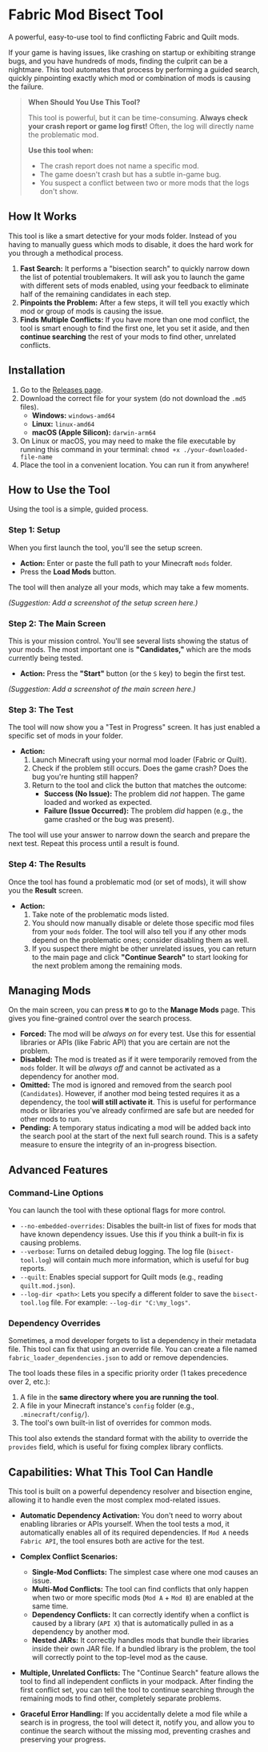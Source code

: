 # Fabric Mod Bisect Tool

A powerful, easy-to-use tool to find conflicting Fabric and Quilt mods.

If your game is having issues, like crashing on startup or exhibiting strange bugs, and you have hundreds of mods, finding the culprit can be a nightmare. This tool automates that process by performing a guided search, quickly pinpointing exactly which mod or combination of mods is causing the failure.

> **When Should You Use This Tool?**
>
> This tool is powerful, but it can be time-consuming. **Always check your crash report or game log first!** Often, the log will directly name the problematic mod.
>
> **Use this tool when:**
> *   The crash report does not name a specific mod.
> *   The game doesn't crash but has a subtle in-game bug.
> *   You suspect a conflict between two or more mods that the logs don't show.

## How It Works

This tool is like a smart detective for your mods folder. Instead of you having to manually guess which mods to disable, it does the hard work for you through a methodical process.

1.  **Fast Search:** It performs a "bisection search" to quickly narrow down the list of potential troublemakers. It will ask you to launch the game with different sets of mods enabled, using your feedback to eliminate half of the remaining candidates in each step.
2.  **Pinpoints the Problem:** After a few steps, it will tell you exactly which mod or group of mods is causing the issue.
3.  **Finds Multiple Conflicts:** If you have more than one mod conflict, the tool is smart enough to find the first one, let you set it aside, and then **continue searching** the rest of your mods to find other, unrelated conflicts.

## Installation

1.  Go to the [Releases page](https://github.com/Qendolin/fabric-mod-bisect-tool/releases).
2.  Download the correct file for your system (do not download the `.md5` files).
    *   **Windows:** `windows-amd64`
    *   **Linux:** `linux-amd64`
    *   **macOS (Apple Silicon):** `darwin-arm64`
3.  On Linux or macOS, you may need to make the file executable by running this command in your terminal:
    `chmod +x ./your-downloaded-file-name`
4.  Place the tool in a convenient location. You can run it from anywhere!

## How to Use the Tool

Using the tool is a simple, guided process.

### Step 1: Setup

When you first launch the tool, you'll see the setup screen.

*   **Action:** Enter or paste the full path to your Minecraft `mods` folder.
*   Press the **Load Mods** button.

The tool will then analyze all your mods, which may take a few moments.

*(Suggestion: Add a screenshot of the setup screen here.)*

### Step 2: The Main Screen

This is your mission control. You'll see several lists showing the status of your mods. The most important one is **"Candidates,"** which are the mods currently being tested.

*   **Action:** Press the **"Start"** button (or the `S` key) to begin the first test.

*(Suggestion: Add a screenshot of the main screen here.)*

### Step 3: The Test

The tool will now show you a "Test in Progress" screen. It has just enabled a specific set of mods in your folder.

*   **Action:**
    1.  Launch Minecraft using your normal mod loader (Fabric or Quilt).
    2.  Check if the problem still occurs. Does the game crash? Does the bug you're hunting still happen?
    3.  Return to the tool and click the button that matches the outcome:
        *   **Success (No Issue):** The problem did *not* happen. The game loaded and worked as expected.
        *   **Failure (Issue Occurred):** The problem *did* happen (e.g., the game crashed or the bug was present).

The tool will use your answer to narrow down the search and prepare the next test. Repeat this process until a result is found.

### Step 4: The Results

Once the tool has found a problematic mod (or set of mods), it will show you the **Result** screen.

*   **Action:**
    1.  Take note of the problematic mods listed.
    2.  You should now manually disable or delete those specific mod files from your `mods` folder. The tool will also tell you if any other mods depend on the problematic ones; consider disabling them as well.
    3.  If you suspect there might be other unrelated issues, you can return to the main page and click **"Continue Search"** to start looking for the next problem among the remaining mods.

## Managing Mods

On the main screen, you can press **`M`** to go to the **Manage Mods** page. This gives you fine-grained control over the search process.

*   **Forced:** The mod will be *always on* for every test. Use this for essential libraries or APIs (like Fabric API) that you are certain are not the problem.
*   **Disabled:** The mod is treated as if it were temporarily removed from the `mods` folder. It will be *always off* and cannot be activated as a dependency for another mod.
*   **Omitted:** The mod is ignored and removed from the search pool (`Candidates`). However, if another mod being tested requires it as a dependency, the tool **will still activate it**. This is useful for performance mods or libraries you've already confirmed are safe but are needed for other mods to run.
*   **Pending:** A temporary status indicating a mod will be added back into the search pool at the start of the next full search round. This is a safety measure to ensure the integrity of an in-progress bisection.

## Advanced Features

### Command-Line Options

You can launch the tool with these optional flags for more control.

*   `--no-embedded-overrides`: Disables the built-in list of fixes for mods that have known dependency issues. Use this if you think a built-in fix is causing problems.
*   `--verbose`: Turns on detailed debug logging. The log file (`bisect-tool.log`) will contain much more information, which is useful for bug reports.
*   `--quilt`: Enables special support for Quilt mods (e.g., reading `quilt.mod.json`).
*   `--log-dir <path>`: Lets you specify a different folder to save the `bisect-tool.log` file. For example: `--log-dir "C:\my_logs"`.

### Dependency Overrides

Sometimes, a mod developer forgets to list a dependency in their metadata file. This tool can fix that using an override file. You can create a file named `fabric_loader_dependencies.json` to add or remove dependencies.

The tool loads these files in a specific priority order (1 takes precedence over 2, etc.):
1.  A file in the **same directory where you are running the tool**.
2.  A file in your Minecraft instance's `config` folder (e.g., `.minecraft/config/`).
3.  The tool's own built-in list of overrides for common mods.

This tool also extends the standard format with the ability to override the `provides` field, which is useful for fixing complex library conflicts.

## Capabilities: What This Tool Can Handle

This tool is built on a powerful dependency resolver and bisection engine, allowing it to handle even the most complex mod-related issues.

*   **Automatic Dependency Activation:** You don't need to worry about enabling libraries or APIs yourself. When the tool tests a mod, it automatically enables all of its required dependencies. If `Mod A` needs `Fabric API`, the tool ensures both are active for the test.

*   **Complex Conflict Scenarios:**
    *   **Single-Mod Conflicts:** The simplest case where one mod causes an issue.
    *   **Multi-Mod Conflicts:** The tool can find conflicts that only happen when two or more specific mods (`Mod A` + `Mod B`) are enabled at the same time.
    *   **Dependency Conflicts:** It can correctly identify when a conflict is caused by a library (`API X`) that is automatically pulled in as a dependency by another mod.
    *   **Nested JARs:** It correctly handles mods that bundle their libraries inside their own JAR file. If a bundled library is the problem, the tool will correctly point to the top-level mod as the cause.

*   **Multiple, Unrelated Conflicts:** The "Continue Search" feature allows the tool to find all independent conflicts in your modpack. After finding the first conflict set, you can tell the tool to continue searching through the remaining mods to find other, completely separate problems.

*   **Graceful Error Handling:** If you accidentally delete a mod file while a search is in progress, the tool will detect it, notify you, and allow you to continue the search without the missing mod, preventing crashes and preserving your progress.